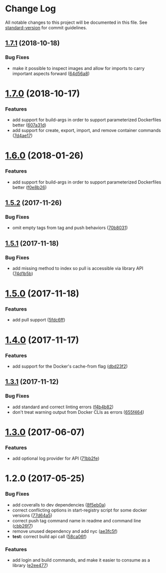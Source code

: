 # Change Log

All notable changes to this project will be documented in this file. See [standard-version](https://github.com/conventional-changelog/standard-version) for commit guidelines.

<a name="1.7.1"></a>
## [1.7.1](https://github.com/arobson/pequod/compare/v1.7.0...v1.7.1) (2018-10-18)


### Bug Fixes

* make it possible to inspect images and allow for imports to carry important aspects forward ([64d56a8](https://github.com/arobson/pequod/commit/64d56a8))



<a name="1.7.0"></a>
# [1.7.0](https://github.com/arobson/pequod/compare/v1.5.2...v1.7.0) (2018-10-17)


### Features

* add support for build-args in order to support parameterized Dockerfiles better ([607a31d](https://github.com/arobson/pequod/commit/607a31d))
* add support for create, export, import, and remove container commands ([7d4ae17](https://github.com/arobson/pequod/commit/7d4ae17))



<a name="1.6.0"></a>
# [1.6.0](https://github.com/arobson/pequod/compare/v1.5.2...v1.6.0) (2018-01-26)


### Features

* add support for build-args in order to support parameterized Dockerfiles better ([f0e8b26](https://github.com/arobson/pequod/commit/f0e8b26))



<a name="1.5.2"></a>
## [1.5.2](https://github.com/arobson/pequod/compare/v1.5.1...v1.5.2) (2017-11-26)


### Bug Fixes

* omit empty tags from tag and push behaviors ([70b8031](https://github.com/arobson/pequod/commit/70b8031))



<a name="1.5.1"></a>
## [1.5.1](https://github.com/arobson/pequod/compare/v1.5.0...v1.5.1) (2017-11-18)


### Bug Fixes

* add missing method to index so pull is accessible via library API ([74d1b5b](https://github.com/arobson/pequod/commit/74d1b5b))



<a name="1.5.0"></a>
# [1.5.0](https://github.com/arobson/pequod/compare/v1.4.0...v1.5.0) (2017-11-18)


### Features

* add pull support ([5fdc6ff](https://github.com/arobson/pequod/commit/5fdc6ff))



<a name="1.4.0"></a>
# [1.4.0](https://github.com/arobson/pequod/compare/v1.3.1...v1.4.0) (2017-11-17)


### Features

* add support for the Docker's cache-from flag ([dbd23f2](https://github.com/arobson/pequod/commit/dbd23f2))



<a name="1.3.1"></a>
## [1.3.1](https://github.com/arobson/pequod/compare/v1.3.0...v1.3.1) (2017-11-12)


### Bug Fixes

* add standard and correct linting errors ([f4b4b82](https://github.com/arobson/pequod/commit/f4b4b82))
* don't treat warning output from Docker CLIs as errors ([655f464](https://github.com/arobson/pequod/commit/655f464))



<a name="1.3.0"></a>
# [1.3.0](https://github.com/arobson/pequod/compare/v1.2.0...v1.3.0) (2017-06-07)


### Features

* add optional log provider for API ([71bb2fe](https://github.com/arobson/pequod/commit/71bb2fe))



<a name="1.2.0"></a>
# 1.2.0 (2017-05-25)


### Bug Fixes

* add coveralls to dev dependencies ([8f5eb0a](https://github.com/arobson/pequod/commit/8f5eb0a))
* correct conflicting options in start-registry script for some docker versions ([77d64a5](https://github.com/arobson/pequod/commit/77d64a5))
* correct push tag command name in readme and command line ([cbb26f7](https://github.com/arobson/pequod/commit/cbb26f7))
* remove unused dependency and add nyc ([ae3fc5f](https://github.com/arobson/pequod/commit/ae3fc5f))
* **test:** correct build api call ([58ca06f](https://github.com/arobson/pequod/commit/58ca06f))


### Features

* add login and build commands, and make it easier to consume as a library ([e2ee477](https://github.com/arobson/pequod/commit/e2ee477))
